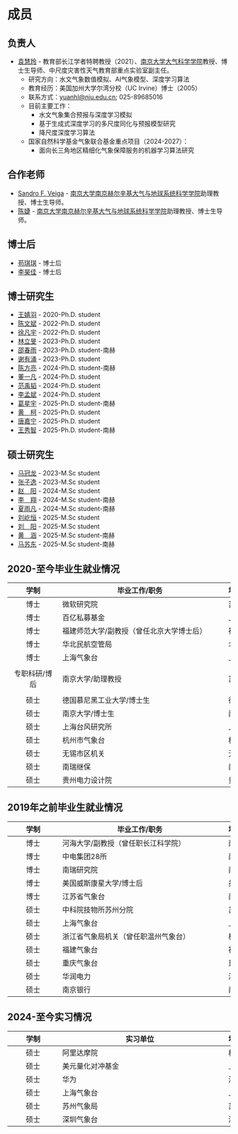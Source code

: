 # 成员

## 负责人
- [袁慧玲][袁慧玲个人主页] - 教育部长江学者特聘教授（2021）、[南京大学大气科学学院][南京大大气科学学院网页]教授、博士生导师、中尺度灾害性天气教育部重点实验室副主任。
  - 研究方向：水文气象数值模拟、AI气象模型、深度学习算法
  - 教育经历：美国加州大学尔湾分校（UC Irvine）博士（2005）
  - 联系方式：yuanhl@nju.edu.cn; 025-89685016 
  - 目前主要工作：
    - 水文气象集合预报与深度学习模拟
    - 基于生成式深度学习的多尺度同化与预报模型研究
    - 降尺度深度学习算法
  - 国家自然科学基金气象联合基金重点项目（2024-2027）：
    - 面向长三角地区精细化气象保障服务的机器学习算法研究

## 合作老师
- [Sandro F. Veiga][sandro个人主页] - [南京大学南京赫尔辛基大气与地球系统科学学院][南赫首页]助理教授、博士生导师。
- [陈婕][陈婕个人主页] - [南京大学南京赫尔辛基大气与地球系统科学学院][南赫首页]助理教授、博士生导师。

## 博士后
- [苟琪琪][苟琪琪个人主页] - 博士后
- [李昊佳][] - 博士后

## 博士研究生

- [王婧羽][] - 2020-Ph.D. student
- [陈文斌][] - 2022-Ph.D. student
- [徐凡宇][] - 2022-Ph.D. student
- [林立旻][] - 2023-Ph.D. student
- [邵春雨][] - 2023-Ph.D. student-南赫
- [谢有涌][] - 2023-Ph.D. student
- [陈方亮][] - 2024-Ph.D. student-南赫
- [董一凡][] - 2024-Ph.D. student
- [范禹韬][] - 2024-Ph.D. student
- [李孟斌][] - 2024-Ph.D. student
- [葛星宇][] - 2025-Ph.D. student-南赫
- [黄　柯][] - 2025-Ph.D. student
- [唐嘉宁][] - 2025-Ph.D. student
- [王秀智][] - 2025-Ph.D. student-南赫

## 硕士研究生
- [马冠龙][] - 2023-M.Sc student
- [张子逸][] - 2023-M.Sc student
- [赵　阳][] - 2024-M.Sc student
- [李　翔][] - 2024-M.Sc student-南赫
- [夏雨凡][] - 2024-M.Sc student-南赫
- [刘屹恒][] - 2025-M.Sc student
- [刘　阳][] - 2025-M.Sc student
- [黄　涵][] - 2025-M.Sc student-南赫
- [马苏东][] - 2025-M.Sc student-南赫

## 2020-至今毕业生就业情况
| <div style="width:100px">学制 </div> | <div style="width:350px">毕业工作/职务</div> | <div style="width:50px"> 地点 </div>   | <div style="width:100px">备注</div> |
|:-------------------------------------:|--------------------------------------------|:----------------------------------------:|:-----------------------------------:|
| 博士       | 微软研究院                                  | 苏州   |                                          |
| 博士       | 百亿私募基金                                | 上海   |                                          |
| 博士       | 福建师范大学/副教授（曾任北京大学博士后）     | 福州   | [韩函](https://geo.fjnu.edu.cn/_s80/77/37/c5053a358199/page.psp) |
|博士        |华北民航空管局                               | 北京   |                                          |
|博士        |上海气象台                                   | 上海   |                                          |
| 专职科研/博后 | 南京大学/助理教授                         | 苏州   | [Sandro M. Ferreira Veiga](https://nh.nju.edu.cn/info/1051/6511.htm) |
| 硕士       | 德国慕尼黑工业大学/博士生                    | 德国   |                                          |
| 硕士       | 南京大学/博士生                             | 南京   |2人                                       |
| 硕士       | 上海台风研究所                              | 上海   |                                          |
| 硕士       | 杭州市气象台                                | 杭州   |                                          |
| 硕士       | 无锡市区机关                                | 无锡   |2人                                        |
| 硕士       | 南瑞继保                                    | 南京   |                                          |
| 硕士       | 贵州电力设计院                               | 贵阳   |                                          |


## 2019年之前毕业生就业情况
| <div style="width:100px">学制 </div> | <div style="width:350px">毕业工作/职务</div> | <div style="width:50px"> 地点 </div>   | <div style="width:100px">备注</div> |
|:-------------------------------------:|--------------------------------------------|:----------------------------------------:|:-----------------------------------:|
| 博士       | 河海大学/副教授（曾任职长江科学院）           | 南京   | [孙若辰](https://jszy.hhu.edu.cn/src1/)     |
| 博士       | 中电集团28所                                | 南京   |                                          |
| 博士       | 南瑞研究院                                  | 南京   |                                          |
| 博士       | 美国威斯康星大学/博士后                      | 美国   |                                          |
| 博士       | 江苏省气象台                                | 南京   |                                          |
| 硕士       | 中科院技物所苏州分院                        | 苏州   |                                          |
| 硕士       | 上海气象台                                  | 上海   |                                          |
| 硕士       | 浙江省气象局机关（曾任职温州气象台）          | 杭州   |                                          |
| 硕士       | 福建气象台                                  | 福州   |                                          |
| 硕士       | 重庆气象台                                  | 重庆   |                                          |
| 硕士       | 华润电力                                    | 深圳   |                                          |
| 硕士       | 南京银行                                    | 南京   |                                          |

## 2024-至今实习情况
| <div style="width:100px">学制 </div> | <div style="width:350px">实习单位</div> | <div style="width:50px"> 地点 </div>   | <div style="width:100px">备注</div> |
|:--------------------------------------:|--------------------------------------- |:-----------------------------------:|:-----------------------------------:|
| 硕士 | 阿里达摩院          | 杭州   |2人|
| 硕士 | 美元量化对冲基金    | 上海   |1人|
| 硕士 | 华为                | 深圳   |1人|
| 硕士 | 上海气象台          | 上海   |2人|
| 硕士 | 苏州气象局          | 苏州   |1人|
| 硕士 | 深圳气象台          | 深圳   |1人|

[袁慧玲个人主页]: https://as.nju.edu.cn/60/20/c11339a483360/page.htm
[sandro个人主页]: https://nh.nju.edu.cn/info/1051/6511.htm
[陈婕个人主页]: https://nh.nju.edu.cn/info/1051/6351.htm
[南京大大气科学学院网页]: https://as.nju.edu.cn/main.htm
[南赫首页]: https://nh.nju.edu.cn/
[苟琪琪个人主页]: https://as.nju.edu.cn/ad/e5/c56581a634341/page.htm


[王婧羽]: /member/student/wangjingyu.html
[陈文斌]: /member/student/chenwenbin.html
[徐凡宇]: /member/student/xufanyu.html
[林立旻]: /member/student/linlimin.html
[邵春雨]: /member/student/shaochunyu.html
[谢有涌]: /member/student/xieyouyong.html
[陈方亮]: /member/student/chenfangliang.html
[董一凡]: /member/student/dongyifan.html
[范禹韬]: /member/student/fanyutao.html
[黄　柯]: /member/student/huangke.html
[唐嘉宁]: /member/student/tangjianing.html
[马冠龙]: /member/student/maguanlong.html
[张子逸]: /member/student/zhangziyi.html
[葛星宇]: /member/student/gexingyu.html
[赵　阳]: /member/student/zhaoyang.html
[夏雨凡]: /member/student/xiayufan.html
[刘屹恒]: /member/student/liuyiheng.html
[刘　阳]: /member/student/liuyang.html
[李孟斌]: /member/student/limengbin.html
[李　翔]: /member/student/lixiang.html
[黄　涵]: /member/student/huanghan.html
[王秀智]: /member/student/wangxiuzhi.html
[李昊佳]: /member/student/lihaojia.html
[马苏东]: /member/student/masudong.html